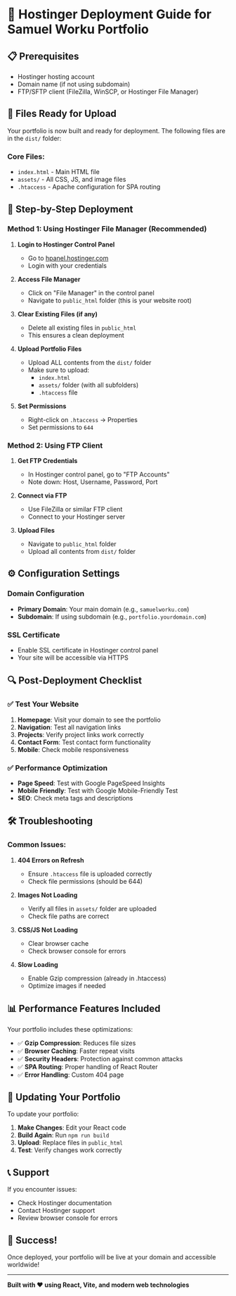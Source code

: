 # 🚀 Hostinger Deployment Guide for Samuel Worku Portfolio

## 📋 Prerequisites

- Hostinger hosting account
- Domain name (if not using subdomain)
- FTP/SFTP client (FileZilla, WinSCP, or Hostinger File Manager)

## 📁 Files Ready for Upload

Your portfolio is now built and ready for deployment. The following files are in the `dist/` folder:

### Core Files:

- `index.html` - Main HTML file
- `assets/` - All CSS, JS, and image files
- `.htaccess` - Apache configuration for SPA routing

## 🔧 Step-by-Step Deployment

### Method 1: Using Hostinger File Manager (Recommended)

1. **Login to Hostinger Control Panel**

   - Go to [hpanel.hostinger.com](https://hpanel.hostinger.com)
   - Login with your credentials

2. **Access File Manager**

   - Click on "File Manager" in the control panel
   - Navigate to `public_html` folder (this is your website root)

3. **Clear Existing Files (if any)**

   - Delete all existing files in `public_html`
   - This ensures a clean deployment

4. **Upload Portfolio Files**

   - Upload ALL contents from the `dist/` folder
   - Make sure to upload:
     - `index.html`
     - `assets/` folder (with all subfolders)
     - `.htaccess` file

5. **Set Permissions**
   - Right-click on `.htaccess` → Properties
   - Set permissions to `644`

### Method 2: Using FTP Client

1. **Get FTP Credentials**

   - In Hostinger control panel, go to "FTP Accounts"
   - Note down: Host, Username, Password, Port

2. **Connect via FTP**

   - Use FileZilla or similar FTP client
   - Connect to your Hostinger server

3. **Upload Files**
   - Navigate to `public_html` folder
   - Upload all contents from `dist/` folder

## ⚙️ Configuration Settings

### Domain Configuration

- **Primary Domain**: Your main domain (e.g., `samuelworku.com`)
- **Subdomain**: If using subdomain (e.g., `portfolio.yourdomain.com`)

### SSL Certificate

- Enable SSL certificate in Hostinger control panel
- Your site will be accessible via HTTPS

## 🔍 Post-Deployment Checklist

### ✅ Test Your Website

1. **Homepage**: Visit your domain to see the portfolio
2. **Navigation**: Test all navigation links
3. **Projects**: Verify project links work correctly
4. **Contact Form**: Test contact form functionality
5. **Mobile**: Check mobile responsiveness

### ✅ Performance Optimization

- **Page Speed**: Test with Google PageSpeed Insights
- **Mobile Friendly**: Test with Google Mobile-Friendly Test
- **SEO**: Check meta tags and descriptions

## 🛠️ Troubleshooting

### Common Issues:

1. **404 Errors on Refresh**

   - Ensure `.htaccess` file is uploaded correctly
   - Check file permissions (should be 644)

2. **Images Not Loading**

   - Verify all files in `assets/` folder are uploaded
   - Check file paths are correct

3. **CSS/JS Not Loading**

   - Clear browser cache
   - Check browser console for errors

4. **Slow Loading**
   - Enable Gzip compression (already in .htaccess)
   - Optimize images if needed

## 📊 Performance Features Included

Your portfolio includes these optimizations:

- ✅ **Gzip Compression**: Reduces file sizes
- ✅ **Browser Caching**: Faster repeat visits
- ✅ **Security Headers**: Protection against common attacks
- ✅ **SPA Routing**: Proper handling of React Router
- ✅ **Error Handling**: Custom 404 page

## 🔄 Updating Your Portfolio

To update your portfolio:

1. **Make Changes**: Edit your React code
2. **Build Again**: Run `npm run build`
3. **Upload**: Replace files in `public_html`
4. **Test**: Verify changes work correctly

## 📞 Support

If you encounter issues:

- Check Hostinger documentation
- Contact Hostinger support
- Review browser console for errors

## 🎉 Success!

Once deployed, your portfolio will be live at your domain and accessible worldwide!

---

**Built with ❤️ using React, Vite, and modern web technologies**
